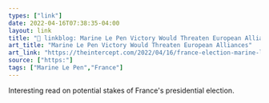 ```yaml
---
types: ["link"]
date: 2022-04-16T07:38:35-04:00
layout: link
title: "🔗 linkblog: Marine Le Pen Victory Would Threaten European Alliances'"
art_title: "Marine Le Pen Victory Would Threaten European Alliances"
art_link: "https://theintercept.com/2022/04/16/france-election-marine-le-pen-europe/"
source: ["https:"]
tags: ["Marine Le Pen","France"]
---
```

Interesting read on potential stakes of France's presidential election.
